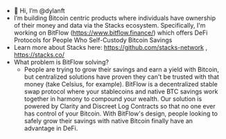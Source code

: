 - 👋 Hi, I’m @dylanft
- I’m building Bitcoin centric products where individuals have ownership of their money and data via the Stacks ecosystem. Specifically, I'm working on BitFlow (https://www.bitflow.finance/) which offers DeFi Protocols for People Who Self-Custody Bitcoin Savings
- Learn more about Stacks here: https://github.com/stacks-network  ,  https://stacks.co/ 
- What problem is BitFlow solving?
  - People are trying to grow their savings and earn a yield with Bitcoin, but centralized solutions have proven they can't be trusted with that money (take Celsius, for example). BitFlow is a decentralized stable swap protocol where your stablecoins and native BTC savings work together in harmony to compound your wealth. Our solution is powered by Clarity and Discreet Log Contracts so that no one ever has control of your Bitcoin. With BitFlow's design, people looking to safely grow their savings with native Bitcoin finally have an advantage in DeFi.


  

<!---
dylanft/dylanft is a ✨ special ✨ repository because its `README.md` (this file) appears on your GitHub profile.
You can click the Preview link to take a look at your changes.
--->
